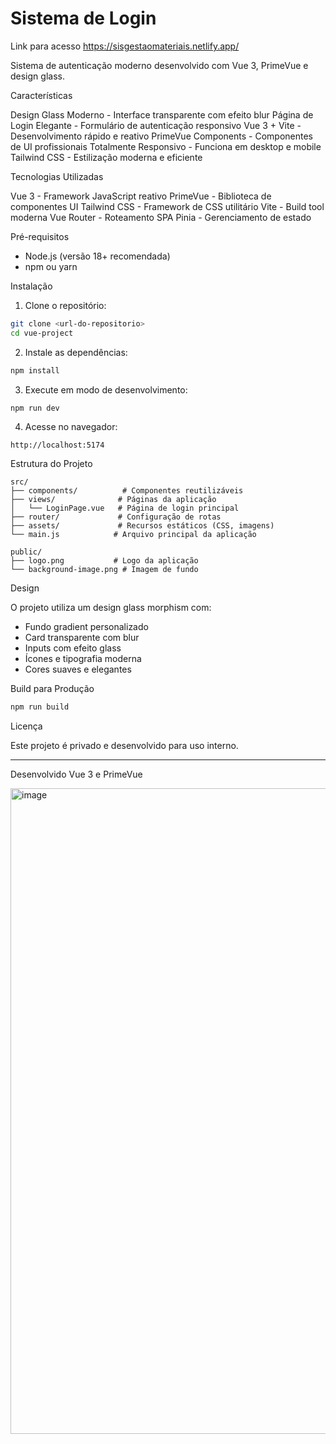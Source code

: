 # Sistema de Login

Link para acesso
https://sisgestaomateriais.netlify.app/

Sistema de autenticação moderno desenvolvido com Vue 3, PrimeVue e design glass.

Características

Design Glass Moderno - Interface transparente com efeito blur
Página de Login Elegante - Formulário de autenticação responsivo
Vue 3 + Vite - Desenvolvimento rápido e reativo
PrimeVue Components - Componentes de UI profissionais
Totalmente Responsivo - Funciona em desktop e mobile
Tailwind CSS - Estilização moderna e eficiente

Tecnologias Utilizadas

Vue 3 - Framework JavaScript reativo
PrimeVue - Biblioteca de componentes UI
Tailwind CSS - Framework de CSS utilitário
Vite - Build tool moderna
Vue Router - Roteamento SPA
Pinia - Gerenciamento de estado

Pré-requisitos

- Node.js (versão 18+ recomendada)
- npm ou yarn

Instalação

1. Clone o repositório:
```bash
git clone <url-do-repositorio>
cd vue-project
```

2. Instale as dependências:
```bash
npm install
```

3. Execute em modo de desenvolvimento:
```bash
npm run dev
```

4. Acesse no navegador:
```
http://localhost:5174
```

Estrutura do Projeto

```
src/
├── components/          # Componentes reutilizáveis
├── views/              # Páginas da aplicação
│   └── LoginPage.vue   # Página de login principal
├── router/             # Configuração de rotas
├── assets/             # Recursos estáticos (CSS, imagens)
└── main.js            # Arquivo principal da aplicação

public/
├── logo.png           # Logo da aplicação
└── background-image.png # Imagem de fundo
```

Design

O projeto utiliza um design glass morphism com:
- Fundo gradient personalizado
- Card transparente com blur
- Inputs com efeito glass
- Ícones e tipografia moderna
- Cores suaves e elegantes

 Build para Produção

```bash
npm run build
```

Licença

Este projeto é privado e desenvolvido para uso interno.

---

Desenvolvido Vue 3 e PrimeVue

<img width="1920" height="1033" alt="image" src="https://github.com/user-attachments/assets/b11cf337-64ef-42f1-8908-d18dd346c1b0" />
